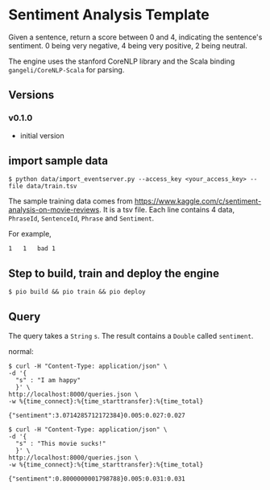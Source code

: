 # Sentiment Analysis Template

Given a sentence, return a score between 0 and 4, indicating the sentence's sentiment. 0 being very negative, 4 being very positive, 2 being neutral.

The engine uses the stanford CoreNLP library and the Scala binding `gangeli/CoreNLP-Scala` for parsing.

## Versions

### v0.1.0

- initial version

## import sample data

```
$ python data/import_eventserver.py --access_key <your_access_key> --file data/train.tsv
```

The sample training data comes from https://www.kaggle.com/c/sentiment-analysis-on-movie-reviews. It is a tsv file. Each line contains 4 data, `PhraseId`, `SentenceId`, `Phrase` and `Sentiment`. 

For example,
```
1	1	bad	1
```

## Step to build, train and deploy the engine

```
$ pio build && pio train && pio deploy
```

## Query

The query takes a `String` `s`. The result contains a `Double` called `sentiment`. 

normal:

```
$ curl -H "Content-Type: application/json" \
-d '{
  "s" : "I am happy"
  }' \
http://localhost:8000/queries.json \
-w %{time_connect}:%{time_starttransfer}:%{time_total}

{"sentiment":3.0714285712172384}0.005:0.027:0.027
```

```
$ curl -H "Content-Type: application/json" \
-d '{
  "s" : "This movie sucks!"
  }' \
http://localhost:8000/queries.json \
-w %{time_connect}:%{time_starttransfer}:%{time_total}

{"sentiment":0.8000000001798788}0.005:0.031:0.031
```

